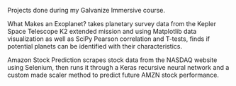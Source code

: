 Projects done during my Galvanize Immersive course.

What Makes an Exoplanet? takes planetary survey data from the Kepler Space Telescope K2 extended mission and using Matplotlib data visualization as well as SciPy Pearson correlation and T-tests, finds if potential planets can be identified with their characteristics.

Amazon Stock Prediction scrapes stock data from the NASDAQ website using Selenium, then runs it through a Keras recursive neural network and a custom made scaler method to predict future AMZN stock performance.
